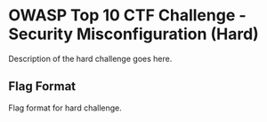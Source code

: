 # OWASP Top 10 CTF Challenge - Security Misconfiguration (Hard)
Description of the hard challenge goes here.

## Flag Format
Flag format for hard challenge.
